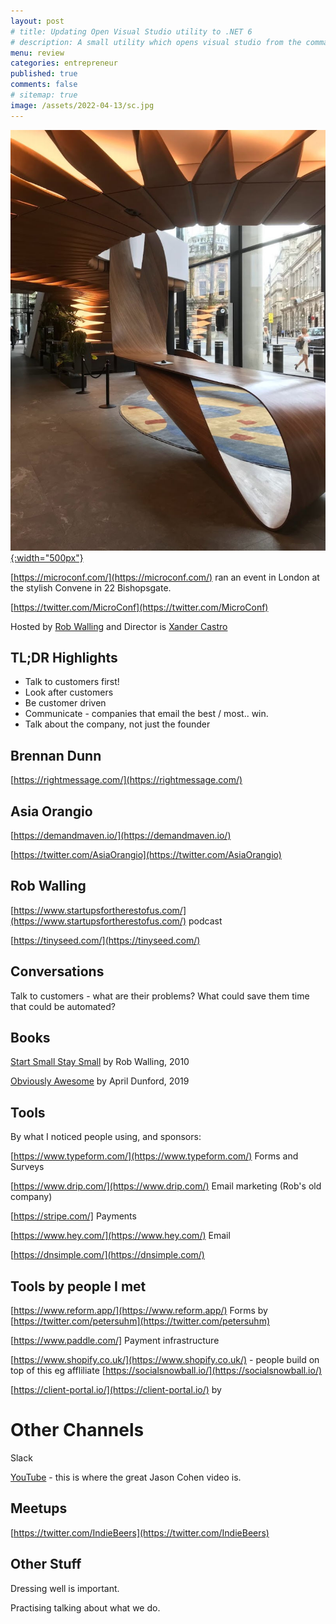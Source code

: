 ```yaml
---
layout: post
# title: Updating Open Visual Studio utility to .NET 6 
# description: A small utility which opens visual studio from the command shell looking for a `.sln` file in the current directory. Updating to .NET6
menu: review
categories: entrepreneur
published: true 
comments: false     
# sitemap: true
image: /assets/2022-04-13/sc.jpg
---
```

<!-- [![alt text](/assets/2022-03-09/vsc.jpg "desktop"){:width="500px"}](/assets/2022-03-09/vsc.jpg) -->
<!-- [![alt text](/assets/2022-03-10/down.jpg "desktop")](/assets/2022-03-10/down.jpg) -->

[![alt text](/assets/2022-05-19/1.jpg "desktop"){:width="500px"}](/assets/2022-05-19/1.jpg)

[https://microconf.com/](https://microconf.com/) ran an event in London at the stylish Convene in 22 Bishopsgate.

[https://twitter.com/MicroConf](https://twitter.com/MicroConf)



Hosted by [Rob Walling](https://twitter.com/robwalling) and Director is [Xander Castro](https://www.linkedin.com/in/xandercastro/)

## TL;DR Highlights

- Talk to customers first!
- Look after customers
- Be customer driven
- Communicate - companies that email the best / most.. win.
- Talk about the company, not just the founder


## Brennan Dunn

[https://rightmessage.com/](https://rightmessage.com/)

## Asia Orangio

[https://demandmaven.io/](https://demandmaven.io/)

[https://twitter.com/AsiaOrangio](https://twitter.com/AsiaOrangio)


## Rob Walling

[https://www.startupsfortherestofus.com/](https://www.startupsfortherestofus.com/) podcast


[https://tinyseed.com/](https://tinyseed.com/)


## Conversations

Talk to customers - what are their problems? What could save them time that could be automated?


## Books 

[Start Small Stay Small](https://www.amazon.co.uk/Start-Small-Stay-Developers-Launching-ebook/dp/B003YH9MMI) by Rob Walling, 2010

[Obviously Awesome](https://www.amazon.co.uk/Obviously-Awesome-Product-Positioning-Customers/dp/1999023005/) by April Dunford, 2019

## Tools

By what I noticed people using, and sponsors:

[https://www.typeform.com/](https://www.typeform.com/) Forms and Surveys

[https://www.drip.com/](https://www.drip.com/) Email marketing (Rob's old company)

[https://stripe.com/] Payments


[https://www.hey.com/](https://www.hey.com/) Email

[https://dnsimple.com/](https://dnsimple.com/)


## Tools by people I met

[https://www.reform.app/](https://www.reform.app/) Forms by [https://twitter.com/petersuhm](https://twitter.com/petersuhm)

[https://www.paddle.com/] Payment infrastructure

[https://www.shopify.co.uk/](https://www.shopify.co.uk/) - people build on top of this eg affliliate [https://socialsnowball.io/](https://socialsnowball.io/)

[https://client-portal.io/](https://client-portal.io/) by 


# Other Channels

Slack

[YouTube](https://www.youtube.com/c/MicroConf/videos?view=0&sort=p&flow=grid) - this is where the great Jason Cohen video is. 


## Meetups

[https://twitter.com/IndieBeers](https://twitter.com/IndieBeers) 


## Other Stuff


Dressing well is important.

Practising talking about what we do.